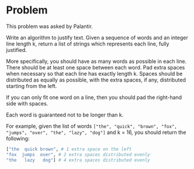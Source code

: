 # Problem

This problem was asked by Palantir.

Write an algorithm to justify text.
Given a sequence of words and an integer line length k,
return a list of strings which represents each line, fully justified.

More specifically, you should have as many words as possible in each line.
There should be at least one space between each word.
Pad extra spaces when necessary so that each line has exactly length k.
Spaces should be distributed as equally as possible, with the extra spaces,
if any, distributed starting from the left.

If you can only fit one word on a line, then you should pad the right-hand side with spaces.

Each word is guaranteed not to be longer than k.

For example, given the list of words ```["the", "quick", "brown", "fox", "jumps", "over", "the", "lazy", "dog"]``` and k = 16,
you should return the following:
```python
["the  quick brown", # 1 extra space on the left
"fox  jumps  over", # 2 extra spaces distributed evenly
"the   lazy   dog"] # 4 extra spaces distributed evenly
```